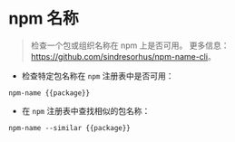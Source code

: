 # npm 名称

> 检查一个包或组织名称在 npm 上是否可用。
> 更多信息：<https://github.com/sindresorhus/npm-name-cli>。

- 检查特定包名称在 `npm` 注册表中是否可用：

`npm-name {{package}}`

- 在 `npm` 注册表中查找相似的包名称：

`npm-name --similar {{package}}`